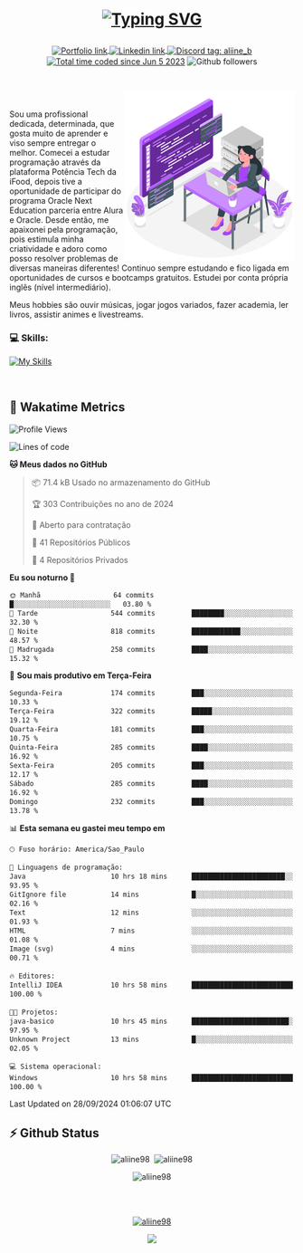 # <p align = "center"><a href="https://git.io/typing-svg"><img src="https://readme-typing-svg.demolab.com?font=Space+Mono&size=28&pause=1000&duration=4000&color=8E58F7&vCenter=true&width=500&lines=%E2%9C%A8+Ol%C3%A1%2C+sou+Aline+Bevilacqua;%E2%9C%A8+Desenvolvedora+Web!" alt="Typing SVG" /></a></p>

<p align = "center">
    <a href="https://aliine98.github.io" target="_blank">
        <img alt="Portfolio link" align="center" src = "https://img.shields.io/badge/portfolio-8A2BE2?style=for-the-badge">
    </a>
    <a href="https://www.linkedin.com/in/aline-bevilacqua/" target="_blank">
        <img alt="Linkedin link" align="center" src = "https://img.shields.io/badge/LinkedIn-0077B5?style=for-the-badge&logo=linkedin&logoColor=white">
    </a>
    <a href="https://discord.com/" target="_blank">
        <img alt="Discord tag: aliine_b" align="center" src="https://img.shields.io/badge/-aliine__b-5865f2?style=flat-square&logo=Discord&logoColor=FFF" height="28">
    </a>
    <a href="https://wakatime.com/@aliine"><img src="https://wakatime.com/badge/user/d705bdc6-1244-4026-9380-8de8c1599f8d.svg?style=for-the-badge" alt="Total time coded since Jun 5 2023" align="center"/></a>
    <img alt="Github followers" align="center" src="https://img.shields.io/github/followers/Aliine98?style=for-the-badge&color=bf0f47&logo=github&logoColor=white">
</p><br>

<a href="https://storyset.com/"><img src="./assets/coding-amico.svg" width="300" align="right"></a>

<div align="left">
<br>

Sou uma profissional dedicada, determinada, que gosta muito de aprender e viso sempre entregar o melhor. Comecei a estudar programação através da plataforma Potência Tech da iFood, depois tive a oportunidade de participar do programa Oracle Next Education parceria entre Alura e Oracle. Desde então, me apaixonei pela programação, pois estimula minha criatividade e adoro como posso resolver problemas de diversas maneiras diferentes! Continuo sempre estudando e fico ligada em oportunidades de cursos e bootcamps gratuitos.
Estudei por conta própria inglês (nível intermediário).

Meus hobbies são ouvir músicas, jogar jogos variados, fazer academia, ler livros, assistir animes e livestreams.

### 💻 Skills:
[![My Skills](https://skillicons.dev/icons?i=html,css,js,java,tailwind,ts,mysql,hibernate,angular,next,nuxt,firebase,express,mongo&perline=5)](https://skillicons.dev)
</div>
<br>

## 🚀 Wakatime Metrics

<!--START_SECTION:waka-->
![Profile Views](http://img.shields.io/badge/Visualizac%C3%B5es%20do%20perfil-0-blue)

![Lines of code](https://img.shields.io/badge/Desde%20o%20Hello%20World%20eu%20escrevi-360.5%20thousand%20linhas%20de%20c%C3%B3digo-blue)

**🐱 Meus dados no GitHub** 

> 📦 71.4 kB Usado no armazenamento do GitHub 
 > 
> 🏆 303 Contribuições no ano de 2024
 > 
> 💼 Aberto para contratação
 > 
> 📜 41 Repositórios Públicos 
 > 
> 🔑 4 Repositórios Privados 
 > 
**Eu sou noturno 🦉** 

```text
🌞 Manhã                  64 commits          █░░░░░░░░░░░░░░░░░░░░░░░░   03.80 % 
🌆 Tarde                  544 commits         ████████░░░░░░░░░░░░░░░░░   32.30 % 
🌃 Noite                  818 commits         ████████████░░░░░░░░░░░░░   48.57 % 
🌙 Madrugada              258 commits         ████░░░░░░░░░░░░░░░░░░░░░   15.32 % 
```
📅 **Sou mais produtivo em Terça-Feira** 

```text
Segunda-Feira            174 commits         ███░░░░░░░░░░░░░░░░░░░░░░   10.33 % 
Terça-Feira              322 commits         █████░░░░░░░░░░░░░░░░░░░░   19.12 % 
Quarta-Feira             181 commits         ███░░░░░░░░░░░░░░░░░░░░░░   10.75 % 
Quinta-Feira             285 commits         ████░░░░░░░░░░░░░░░░░░░░░   16.92 % 
Sexta-Feira              205 commits         ███░░░░░░░░░░░░░░░░░░░░░░   12.17 % 
Sábado                   285 commits         ████░░░░░░░░░░░░░░░░░░░░░   16.92 % 
Domingo                  232 commits         ███░░░░░░░░░░░░░░░░░░░░░░   13.78 % 
```


📊 **Esta semana eu gastei meu tempo em** 

```text
🕑︎ Fuso horário: America/Sao_Paulo

💬 Linguagens de programação: 
Java                     10 hrs 18 mins      ███████████████████████░░   93.95 % 
GitIgnore file           14 mins             █░░░░░░░░░░░░░░░░░░░░░░░░   02.16 % 
Text                     12 mins             ░░░░░░░░░░░░░░░░░░░░░░░░░   01.93 % 
HTML                     7 mins              ░░░░░░░░░░░░░░░░░░░░░░░░░   01.08 % 
Image (svg)              4 mins              ░░░░░░░░░░░░░░░░░░░░░░░░░   00.71 % 

🔥 Editores: 
IntelliJ IDEA            10 hrs 58 mins      █████████████████████████   100.00 % 

🐱‍💻 Projetos: 
java-basico              10 hrs 45 mins      ████████████████████████░   97.95 % 
Unknown Project          13 mins             █░░░░░░░░░░░░░░░░░░░░░░░░   02.05 % 

💻 Sistema operacional: 
Windows                  10 hrs 58 mins      █████████████████████████   100.00 % 
```


 Last Updated on 28/09/2024 01:06:07 UTC
<!--END_SECTION:waka-->
 
## ⚡ Github Status

<p align="center"><img src="https://my-github-readme-stats-aliine98.vercel.app/api?username=aliine98&show_icons=true&locale=en&theme=radical" alt="aliine98" />&nbsp;&nbsp;<img src="https://my-github-readme-stats-aliine98.vercel.app/api/top-langs?username=aliine98&show_icons=true&locale=en&layout=compact&theme=radical&exclude_repo=my-github-readme-stats,my-github-readme-streak-stats,github-readme-streak-stats,ajax-com-js-puro" alt="aliine98" /></p>

<p align="center"><img src="https://streak-stats.demolab.com?user=aliine98&theme=radical" alt="aliine98" /></p>

<br><br>
<p align="center"> <a href="https://github.com/ryo-ma/github-profile-trophy" target="_blank"><img src="https://github-profile-trophy.vercel.app/?username=aliine98&theme=radical&column=4" alt="aliine98" /></a> </p>

<p align="center"><img src="https://media4.giphy.com/media/C1bBFL2dMQxA4/giphy.gif?cid=ecf05e47z7xqxd7gboyuplq95r7v869x9bi8msk1upllpme2&ep=v1_gifs_search&rid=giphy.gif&ct=g" width="700"></p>
